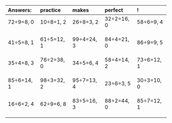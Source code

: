 | Answers: | practice | makes | perfect | ! |
| :--- | :--- | :--- | :--- | :--- |
| 72÷9=8, 0 | 10÷8=1, 2 | 26÷8=3, 2 | 32÷2=16, 0 | 58÷6=9, 4 | 
|   |   |   |   |   | 
|   |   |   |   |   | 
|   |   |   |   |   | 
| 41÷5=8, 1 | 61÷5=12, 1 | 99÷4=24, 3 | 84÷4=21, 0 | 86÷9=9, 5 | 
|   |   |   |   |   | 
|   |   |   |   |   | 
|   |   |   |   |   | 
| 35÷4=8, 3 | 76÷2=38, 0 | 34÷5=6, 4 | 58÷4=14, 2 | 73÷6=12, 1 | 
|   |   |   |   |   | 
|   |   |   |   |   | 
|   |   |   |   |   | 
| 85÷6=14, 1 | 98÷3=32, 2 | 95÷7=13, 4 | 23÷6=3, 5 | 30÷3=10, 0 | 
|   |   |   |   |   | 
|   |   |   |   |   | 
|   |   |   |   |   | 
| 16÷6=2, 4 | 62÷9=6, 8 | 83÷5=16, 3 | 88÷2=44, 0 | 85÷7=12, 1 | 
|   |   |   |   |   | 
|   |   |   |   |   | 
|   |   |   |   |   | 
